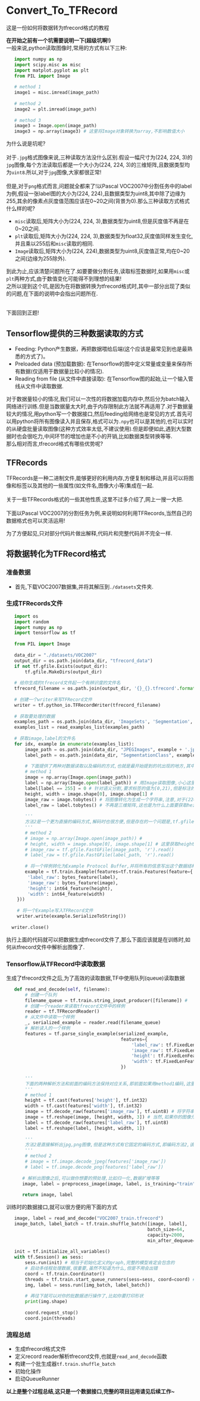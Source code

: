 # Convert_To_TFRecord
这是一份如何将数据转为tfrecord格式的教程

**在开始之前有一个坑需要说明一下(超级坑啊!)**<br>
一般来说,python读取图像时,常用的方式有以下三种:
```python
   import numpy as np
   import scipy.misc as misc
   import matplot.pyplot as plt
   from PIL import Image
       
   # method 1
   image1 = misc.imread(image_path)
       
   # method 2
   image2 = plt.imread(image_path)
       
   # method 3
   image3 = Image.open(image_path)
   image3 = np.array(image3) # 这里将Image对象转换为array,不影响数值大小
```
为什么说是坑呢?<br>
<br>
对于`.jpg`格式图像来说,三种读取方法没什么区别.假设一幅尺寸为(224, 224, 3)的`jpg`图像,每个方法读取后都是一个大小为(224, 224, 3)的三维矩阵,且数据类型均为`uint8`.所以,对于`jpg`图像,大家都很正常!<br>
<br>
但是,对于`png`格式而言,问题就全都来了!以Pascal VOC2007中分割任务中的label为例,假设一张label图的大小为(224, 224),且数据类型为uint8,其中除了边缘为255,其余的像素点灰度值范围应该在0~20之间(背景为0).那么三种读取方式格式什么样的呢?<br>
* `misc`读取后,矩阵大小为(224, 224, 3),数据类型为uint8,但是灰度值不再是在0~20之间.
* `plt`读取后,矩阵大小为(224, 224, 3),数据类型为float32,灰度值同样发生变化,并且乘以255后和`misc`读取的相同.
* `Image`读取后,矩阵大小为(224, 224),数据类型为uint8,灰度值正常,均在0~20之间(边缘为255除外).

到此为止,应该清楚问题所在了.如要要做分割任务,读取标签数据时,如果用`misc`或`plt`两种方式,由于数值变化可能得不到理想的结果!<br>
之所以提到这个坑,是因为在将数据转换为tfrecord格式时,其中一部分出现了类似的问题,在下面的说明中会指出问题所在.<br>
<br>

下面回到正题!
## Tensorflow提供的三种数据读取的方式

* Feeding: Python产生数据，再把数据喂给后端(这个应该是最常见到也是最熟悉的方式了)。
* Preloaded data (预加载数据): 在Tensorflow的图中定义常量或变量来保存所有数据(仅适用于数据量比较小的情况).
* Reading from file (从文件中直接读取): 在Tensorflow图的起始,让一个输入管线从文件中读取数据.

对于数据量较小的情况,我们可以一次性的将数据加载内存中,然后分为batch输入网络进行训练.但是当数据量太大时,由于内存限制此方法就不再适用了.对于数据量较大的情况,用python写一个数据接口,然后feeding给网络也是常见的方式.首先可以用python将所有图像读入并且保存,格式可以为```.npy```也可以是其他的,也可以实时的从硬盘批量读取图像(这种方式效率太低,不建议使用).但是即便如此,遇到大型数据时也会很吃力,中间环节的增加也是不小的开销,比如数据类型转换等等.<br>
那么相对而言,tfrecord格式有哪些优势呢?

## TFRecords
TFRecords是一种二进制文件,能够更好的利用内存,方便复制和移动,并且可以将图像和标签以及其他的一些属性(如文件名,图像大小等)集成在一起.<br>
<br>
关于一些TFRecords格式的一些其他性质,这里不过多介绍了,网上一搜一大把.<br>
<br>
下面以Pascal VOC2007的分割任务为例,来说明如何利用TFRecords,当然自己的数据格式也可以灵活运用!<br>

为了方便起见,只对部分代码片做出解释,代码片和完整代码并不完全一样.<br>
## 将数据转化为TFRecord格式
### 准备数据
* 首先,下载VOC2007数据集,并将其解压到`./datasets`文件夹.
### 生成TFRecords文件
```Python
   import os
   import random
   import numpy as np
   import tensorflow as tf
   
   from PIL import Image
   
   data_dir = "./datasets/VOC2007"
   output_dir = os.path.join(data_dir, "tfrecord_data")
   if not tf.gfile.Exists(output_dir):
       tf.gfile.MakeDirs(output_dir)
       
   # 给你生成的tfrecord文件起一个有辨识度的文件名
   tfrecord_filename = os.path.join(output_dir, '{}_{}.tfrecord'.format("VOC2007", "train"))
   
   # 创建一个writer来写TFRecord文件
   writer = tf.python_io.TFRecordWriter(tfrecord_filename)
   
   # 获取要处理的数据
   examples_path = os.path.join(data_dir, 'ImageSets', 'Segmentation', 'train' + '.txt') # 根据自己的数据格式更改
   examples_list = read_examples_list(examples_path)
   
   # 获取image,label的文件名
   for idx, example in enumerate(examples_list):
       image_path = os.path.join(data_dir, "JPEGImages", example + '.jpg')
       label_path = os.path.join(data_dir, "SegmentationClass", example + '.png')
       
       # 下面提供了两种对数据读取以及编码的方式,也就是最开始提到的坑出现的地方,其中method 1是正常的方法,建议使用此方法
       # method 1
       image = np.array(Image.open(image_path)) 
       label = np.array(Image.open(label_path)) # 用Image读取图像,小心这里的坑
       label[label == 255] = 0 # 针对语义分割,要求标签的值为[0,21),但是标注的边界部分都是255,这里将其置为0,这可能不是一个好的解决方法,包括后处理中,将添加的背景也是置为0
       height, width = image.shape[0], image.shape[1] # 
       image_raw = image.tobytes() # 将图像转化为生成一个字符串,注意,对于(224, 224, 3)的图像而言,转换之后是一个224x224x3的列向量(?)
       label_raw = label.tobytes() # 不再是三维矩阵,这也是为什么上面要获取height和width,为了解码的时候对列向量reshape,恢复原图大小
       
       '''
       方法2是一个更为直接的编码方式,解码时也很方便,但是存在的一个问题是,tf.gfile.FastGFile对png图像编码时出现了和misc和plt读取png时相同的问题,使得label的数值发生更改,所以这里方法2并不合适,但是如果你的标签不是png格式,用这个方法应该不错(请自己尝试).
       '''
       # method 2
       # image = np.array(Image.open(image_path)) #
       # height, width = image.shape[0], image.shape[1] # 这里获取height,width不是必须的
       # image_raw = tf.gfile.FastGFile(image_path, 'r').read()
       # label_raw = tf.gfile.FastGFile(label_path, 'r').read()
       
       # 将一个样例转化为Example Protocol Buffer,并将所有的信息写出这个数据结构,这里可以看出tfrecord的巨大优势了,因为不必将image和label分开,而且可以集成更多的属性
       example = tf.train.Example(features=tf.train.Features(feature={
        'label_raw': bytes_feature(label),
        'image_raw': bytes_feature(image),
        'height': int64_feature(height),
        'width': int64_feature(width)
    }))
    
    # 将一个Example写入TFRecord文件
    writer.write(example.SerializeToString())
    
  writer.close()
```
执行上面的代码就可以把数据生成tfrecord文件了,那么下面应该就是在训练时,如何从tfrecord文件中解析出图像了.<br>

### Tensorflow从TFRecord中读取数据
生成了tfrecord文件之后,为了高效的读取数据,TF中使用队列(queue)读取数据
```Python
   def read_and_decode(self, filename):
       # 创建一个队列
       filename_queue = tf.train.string_input_producer([filename]) # 
       # 创建一个reader来读取tfrecord文件中的样例
       reader = tf.TFRecordReader()
       # 从文件中读取一个样例
       _, serialized_example = reader.read(filename_queue)
       # 解析读入的一个样例
       features = tf.parse_single_example(serialized_example,
                                           features={
                                               'label_raw': tf.FixedLenFeature([], tf.string),
                                               'image_raw': tf.FixedLenFeature([], tf.string),
                                               'height': tf.FixedLenFeature([], tf.int64),
                                               'width': tf.FixedLenFeature([], tf.int64),
                                           })
       
       '''
       下面的两种解析方法和前面的编码方法保持对应关系,即前面如果用method1编码,这里也应该用method1解码,method2同理.
       '''
       # method 1
       height = tf.cast(features['height'], tf.int32)
       width = tf.cast(features['width'], tf.int32)
       image = tf.decode_raw(features['image_raw'], tf.uint8) # 将字符串解析成图像对应的像素数组,注意这里并不是三维矩阵,而是一个列向量,所以后面需要reshape恢复原图像大小
       image = tf.reshape(image, [height, width, 3]) # 当然,如果你的图像允许,可以在编码之前就将你的图像resize到一个固定尺寸,这里解析的时候直接reshape就可以了,这样一来,就不用获取height,width属性了.
       label = tf.decode_raw(features['label_raw'], tf.uint8)
       label = tf.reshape(label, [height, width, 1])
       
       '''
       方法2是直接解析出jpg,png图像,但是这种方式有它固定的编码方式,即编码方法2,该方法不用reshape,但是如前面提到的,由于对png格式的图像不太友好,所以慎用
       '''
       # method 2
       # image = tf.image.decode_jpeg(features['image_raw'])
       # label = tf.image.decode_png(features['label_raw'])
       
      # 解析出图像之后,可以做你想要的预处理,比如归一化,数据扩增等等
      image, label = preprocess_image(image, label, is_training="train")
      
      return image, label
```
训练时的数据接口,就可以很方便的用下面的方式
```python
   image, label = read_and_decode("VOC2007_train.tfrecord")
   image_batch, label_batch = tf.train.shuffle_batch([image, label],
                                                     batch_size=64,
                                                     capacity=2000,
                                                     min_after_dequeue=5) # capacity,min_after_dequeue两个参数详细看官网,其中min_after_dequeue参数对获取数据速度有很大的影响,请根据自己的数据情况调节
   
   init = tf.initialize_all_variables()
   with tf.Session() as sess:
       sess.run(init) # 相当于初始化定义的graph,完整的模型肯定会包含的
       # 启动多线程处理数据,很重要,虽然不知道为什么,但是不用会出错
       coord = tf.train.Coordinator()
       threads = tf.train.start_queue_runners(sess=sess, coord=coord) # 必不可少
       img, label = sess.run([img_batch, label_batch])
       
       # 再往下就可以对你的批数据进行操作了,比如你要打印形状
       print(img.shape)
       
       coord.request_stop()
       coord.join(threads)
```

### 流程总结
* 生成tfrecord格式文件
* 定义record reader解析tfrecord文件,也就是`read_and_decode`函数
* 构建一个批生成器`tf.train.shuffle_batch`
* 初始化操作
* 启动QueueRunner

**以上是整个过程总结,这只是一个数据接口,完整的项目运用请见后续工作~**
